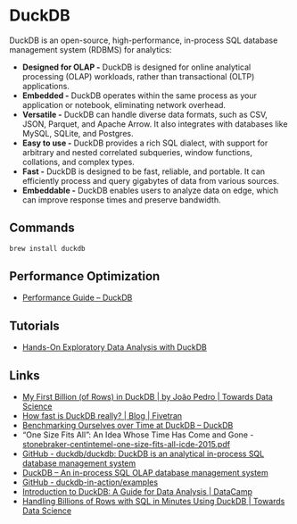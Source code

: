 # DuckDB

DuckDB is an open-source, high-performance, in-process SQL database management system (RDBMS) for analytics:

- **Designed for OLAP -** DuckDB is designed for online analytical processing (OLAP) workloads, rather than transactional (OLTP) applications.
- **Embedded -** DuckDB operates within the same process as your application or notebook, eliminating network overhead.
- **Versatile -** DuckDB can handle diverse data formats, such as CSV, JSON, Parquet, and Apache Arrow. It also integrates with databases like MySQL, SQLite, and Postgres.
- **Easy to use -** DuckDB provides a rich SQL dialect, with support for arbitrary and nested correlated subqueries, window functions, collations, and complex types.
- **Fast -** DuckDB is designed to be fast, reliable, and portable. It can efficiently process and query gigabytes of data from various sources.
- **Embeddable -** DuckDB enables users to analyze data on edge, which can improve response times and preserve bandwidth.

## Commands

```bash
brew install duckdb
```

## Performance Optimization

- [Performance Guide – DuckDB](https://duckdb.org/docs/guides/performance/overview.html)

## Tutorials

- [Hands-On Exploratory Data Analysis with DuckDB](https://www.packtpub.com/en-us/learning/how-to-tutorials/hands-on-exploratory-data-analysis-with-duckdb)

## Links

- [My First Billion (of Rows) in DuckDB | by João Pedro | Towards Data Science](https://towardsdatascience.com/my-first-billion-of-rows-in-duckdb-11873e5edbb5)
- [How fast is DuckDB really? | Blog | Fivetran](https://www.fivetran.com/blog/how-fast-is-duckdb-really)
- [Benchmarking Ourselves over Time at DuckDB – DuckDB](https://duckdb.org/2024/06/26/benchmarks-over-time.html)
- “One Size Fits All”: An Idea Whose Time Has Come and Gone - [stonebraker-centintemel-one-size-fits-all-icde-2015.pdf](https://blobs.duckdb.org/papers/stonebraker-centintemel-one-size-fits-all-icde-2015.pdf)
- [GitHub - duckdb/duckdb: DuckDB is an analytical in-process SQL database management system](https://github.com/duckdb/duckdb)
- [DuckDB – An in-process SQL OLAP database management system](https://duckdb.org/)
- [GitHub - duckdb-in-action/examples](https://github.com/duckdb-in-action/examples)
- [Introduction to DuckDB: A Guide for Data Analysis | DataCamp](https://www.datacamp.com/blog/an-introduction-to-duckdb-what-is-it-and-why-should-you-use-it)
- [Handling Billions of Rows with SQL in Minutes Using DuckDB | Towards Data Science](https://towardsdatascience.com/handling-billions-of-records-in-minutes-with-sql-%EF%B8%8F-484d2d6027bc)
